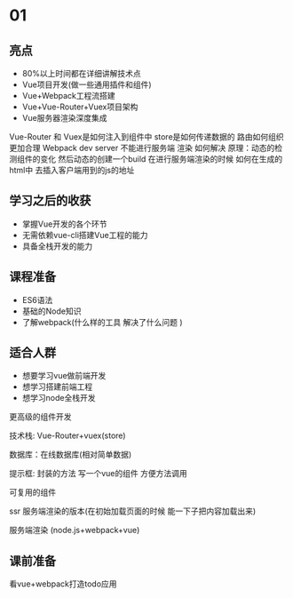 # 01

## 亮点

* 80%以上时间都在详细讲解技术点
* Vue项目开发(做一些通用插件和组件)
* Vue+Webpack工程流搭建
* Vue+Vue-Router+Vuex项目架构
* Vue服务器渲染深度集成

Vue-Router 和 Vuex是如何注入到组件中 
store是如何传递数据的 
路由如何组织  更加合理 
Webpack  dev  server 不能进行服务端 渲染  如何解决
原理：动态的检测组件的变化  然后动态的创建一个build
在进行服务端渲染的时候 如何在生成的html中  去插入客户端用到的js的地址

## 学习之后的收获

* 掌握Vue开发的各个环节
* 无需依赖vue-cli搭建Vue工程的能力
* 具备全栈开发的能力

## 课程准备

* ES6语法
* 基础的Node知识
* 了解webpack(什么样的工具   解决了什么问题 )

## 适合人群

* 想要学习vue做前端开发
* 想学习搭建前端工程
* 想学习node全栈开发

更高级的组件开发

技术栈: Vue-Router+vuex(store)

数据库：在线数据库(相对简单数据)

提示框: 封装的方法
写一个vue的组件  方便方法调用

可复用的组件

ssr 服务端渲染的版本(在初始加载页面的时候  能一下子把内容加载出来)

服务端渲染  (node.js+webpack+vue)

## 课前准备

看vue+webpack打造todo应用


